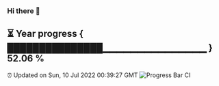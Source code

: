### Hi there 👋
⏳ Year progress { ███████████████▁▁▁▁▁▁▁▁▁▁▁▁▁▁▁ } 52.06 %
---
⏰ Updated on Sun, 10 Jul 2022 00:39:27 GMT
![Progress Bar CI](https://github.com/Moyi321/Moyi321/workflows/Progress%20Bar%20CI/badge.svg)

